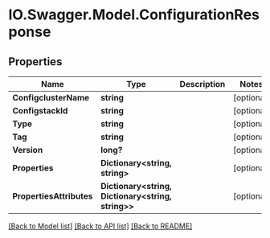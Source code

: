 # IO.Swagger.Model.ConfigurationResponse
## Properties

Name | Type | Description | Notes
------------ | ------------- | ------------- | -------------
**ConfigclusterName** | **string** |  | [optional] 
**ConfigstackId** | **string** |  | [optional] 
**Type** | **string** |  | [optional] 
**Tag** | **string** |  | [optional] 
**Version** | **long?** |  | [optional] 
**Properties** | **Dictionary&lt;string, string&gt;** |  | [optional] 
**PropertiesAttributes** | **Dictionary&lt;string, Dictionary&lt;string, string&gt;&gt;** |  | [optional] 

[[Back to Model list]](../README.md#documentation-for-models) [[Back to API list]](../README.md#documentation-for-api-endpoints) [[Back to README]](../README.md)

